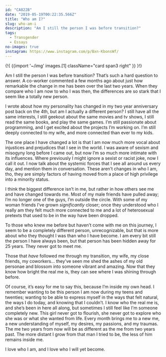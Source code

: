 ```yaml
---
id: "CA822B"
date: "2019-05-19T00:22:35.566Z"
title: "Who am I?"
slug: who-am-i
description: "Am I still the person I was before transition?"
tags:
  - Transgender
  - Essays
no-images: true
instagram: https://www.instagram.com/p/Bxn-KbonsWf/
---
```

{!{
  {{import '~/img' images.[1]
    className="card span3 right"
  }}
}!}

Am I still the person I was before transition? That’s such a hard question to answer. A co-worker commented a few months ago about just how remarkable the change in me has been over the last two years. When they compare who I am now to who I was then, the differences are so stark that I seem like a totally new person.

I wrote about how my personality has changed in my two year anniversary post back on the 4th, but am I actually a different person? I still have all the same interests, I still geekout about the same movies and tv shows, I still read the same books, and play the same games. I’m still passionate about programming, and I get excited about the projects I’m working on. I’m still deeply connected to my wife, and more connected than ever to my kids.

The one place I have changed a lot is that I am now much more vocal about injustices and prejudices that I see in the world. I was aware of sexism and misogyny long before I came out, but now I’m so much more intimate with its influences. Where previously I might ignore a sexist or racist joke, now I call it out. I now talk about the systemic forces that I see all around us every day, and mention them in conversation. These aren’t changes in who I am, tho, they are simply factors of having moved from a place of high privilege into a minority status.

I think the biggest difference isn’t in me, but rather in how others see me and have changed towards me. Most of my male friends have pulled away; I’m no longer one of the guys, I’m outside the circle. With some of my woman friends I’ve grown *significantly* closer; once they understood who I really am they felt much more connected to me and a lot of heterosexual pretexts that used to be in the way have been dropped.

To those who knew me before but haven’t come with me on this journey, I seem to be a completely different person, unrecognizable, but that is more about who they thought I was than who I have become. I am every bit still the person I have always been, but that person has been hidden away for 25 years. They never got to meet me.

Those that *have* followed me through my transition, my wife, my close friends, my coworkers... they’ve seen me shed the ashes of my old personae and blossom into someone vibrant and amazing. Now that they know how bright the real me is, they can see where I was shining through before.

Of course, it’s easy for me to say this, because I’m inside my own head. I remember wanting to be this person I am now during my teens and twenties; wanting to be able to express myself in the ways that felt natural, the ways I do today, and knowing that I couldn’t. I know who the real me is, and she’s been in here all along, but sometimes I still feel like I'm someone completely new. This girl never got to flourish, she never got to explore who she was or what she wanted from life. Every month brings me to a new me, a new understanding of myself, my desires, my passions, and my traumas. The me two years from now will be as different as the me from two years past. The more distant I grow from that man I tried to be, the less of him remains inside me.

I love who I am, and I love who I will yet become.
